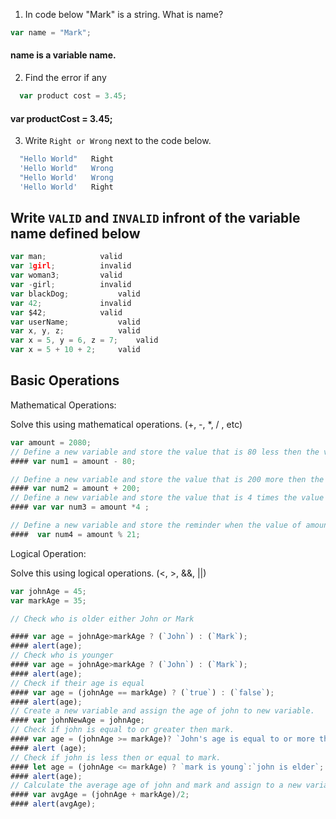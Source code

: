 1. In code below "Mark" is a string.  What is name?
```js
var name = "Mark";
```
#### name is a variable name.
2. Find the error if any
```js
  var product cost = 3.45;
```
#### var productCost = 3.45;

3. Write `Right or Wrong` next to the code below.

```js
  "Hello World"   Right
  'Hello World"   Wrong
  "Hello World'	  Wrong
  'Hello World'   Right
```

## Write `VALID` and `INVALID` infront of the variable name defined below
```js
var man;			valid
var 1girl;			invalid
var woman3;			valid
var -girl;			invalid
var blackDog; 			valid
var 42;				invalid
var $42;			valid
var userName;			valid
var x, y, z;			valid
var x = 5, y = 6, z = 7;	valid
var x = 5 + 10 + 2;		valid
```

## Basic Operations

Mathematical Operations:

Solve this using mathematical operations. (+, -, *, / , etc)

```js
var amount = 2080;
// Define a new variable and store the value that is 80 less then the value of amount.
#### var num1 = amount - 80;

// Define a new variable and store the value that is 200 more then the value of amount.
#### var num2 = amount + 200;
// Define a new variable and store the value that is 4 times the value of amount.
#### var var num3 = amount *4 ; 

// Define a new variable and store the reminder when the value of amount is  divided by 21.
####  var num4 = amount % 21;
```

Logical Operation:

Solve this using logical operations. (<, >, &&, ||)

```js
var johnAge = 45;
var markAge = 35;

// Check who is older either John or Mark

#### var age = johnAge>markAge ? (`John`) : (`Mark`);
#### alert(age);
// Check who is younger
#### var age = johnAge>markAge ? (`John`) : (`Mark`);
#### alert(age);
// Check if their age is equal
#### var age = (johnAge == markAge) ? (`true`) : (`false`);
#### alert(age);
// Create a new variable and assign the age of john to new variable.
#### var johnNewAge = johnAge;
// Check if john is equal to or greater then mark.
#### var age = (johnAge >= markAge)? `John's age is equal to or more than Mark` : `Mark is elder`;
#### alert (age);
// Check if john is less then or equal to mark.
#### let age = (johnAge <= markAge) ? `mark is young`:`john is elder`;
#### alert(age);
// Calculate the average age of john and mark and assign to a new variable.
#### var avgAge = (johnAge + markAge)/2;
#### alert(avgAge);
```
